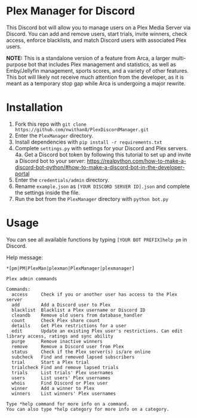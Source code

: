 # Plex Manager for Discord
This Discord bot will allow you to manage users on a Plex Media Server via Discord.
You can add and remove users, start trials, invite winners, check access, enforce blacklists, and match Discord users with associated Plex users.

**NOTE:** This is a standalone version of a feature from Arca, a larger multi-purpose bot that includes Plex management and statistics, as well as Emby/Jellyfin management, sports scores, and a variety of other features. This bot will likely not receive much attention from the developer, as it is meant as a temporary stop gap while Arca is undergoing a major rewrite.

# Installation
1. Fork this repo with ``git clone https://github.com/nwithan8/PlexDiscordManager.git``
2. Enter the ``PlexManager`` directory.
3. Install dependencies with ``pip install -r requirements.txt``
4. Complete ``settings.py`` with settings for your Discord and Plex servers.
   4a. Get a Discord bot token by following this tutorial to set up and invite a Discord bot to your server: https://realpython.com/how-to-make-a-discord-bot-python/#how-to-make-a-discord-bot-in-the-developer-portal
5. Enter the ``credentials/admin`` directory.
6. Rename ``example.json`` as ``[YOUR DISCORD SERVER ID].json`` and complete the settings inside the file.
7. Run the bot from the ``PlexManager`` directory with ``python bot.py``

# Usage
You can see all available functions by typing ``[YOUR BOT PREFIX]help pm`` in Discord.

Help message:
```
*[pm|PM|PlexMan|plexman|PlexManager|plexmanager] 

Plex admin commands

Commands:
  access     Check if you or another user has access to the Plex server
  add        Add a Discord user to Plex
  blacklist  Blacklist a Plex username or Discord ID
  cleandb    Remove old users from database_handler
  count      Check Plex share count
  details    Get Plex restrictions for a user
  edit       Update an existing Plex user's restrictions. Can edit library access, ratings and sync ability
  purge      Remove inactive winners
  remove     Remove a Discord user from Plex
  status     Check if the Plex server(s) is/are online
  subcheck   Find and removed lapsed subscribers
  trial      Start a Plex trial
  trialcheck Find and remove lapsed trials
  trials     List trials' Plex usernames
  users      List users' Plex usernames
  whois      Find Discord or Plex user
  winner     Add a winner to Plex
  winners    List winners' Plex usernames

Type *help command for more info on a command.
You can also type *help category for more info on a category.
```

